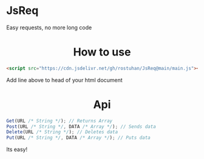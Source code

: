 # JsReq
Easy requests, no more long code
<br>
<h1 align="center">How to use</h1>

```html
<script src="https://cdn.jsdelivr.net/gh/rostuhan/JsReq@main/main.js"></script>
```
Add line above to head of your html document

<h1 align="center">Api</h1>

```js
Get(URL /* String */); // Returns Array
Post(URL /* String */, DATA /* Array */); // Sends data
Delete(URL /* String */); // Deletes data
Put(URL /* String */, DATA /* Array */); // Puts data
```


Its easy!
